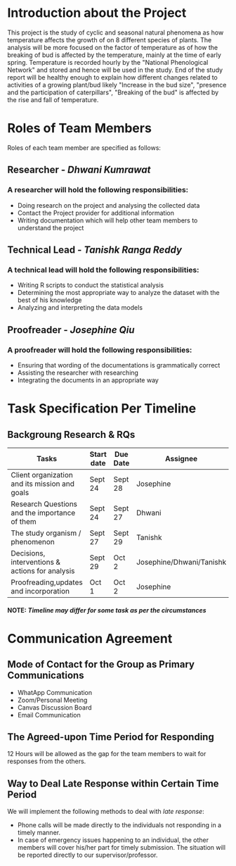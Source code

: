 # Introduction about the Project
  
  This project is the study of cyclic and seasonal natural phenomena as how temperature affects the growth of on 8 different species of plants. The analysis will be more focused on the factor of temperature as of how the breaking of bud is affected by the temperature, mainly at the time of early spring. Temperature is recorded hourly by the "National Phenological Network" and stored and hence will be used in the study. End of the study report will be healthy enough to explain how different changes related to activities of a  growing plant/bud likely "Increase in the bud size", "presence and the participation of caterpillars", "Breaking of the bud"  is affected by the rise and fall of temperature.

# Roles of Team Members
Roles of each team member are specified as follows:
## Researcher - _Dhwani Kumrawat_
### A researcher will hold the following responsibilities:
* Doing research on the project and analysing the collected data
* Contact the Project provider for additional information
* Writing documentation which will help other team members to understand the project

## Technical Lead - _Tanishk Ranga Reddy_
### A technical lead will hold the following responsibilities:
* Writing R scripts to conduct the statistical analysis
* Determining the most appropriate way to analyze the dataset with the best of his knowledge
* Analyzing and interpreting the data models

## Proofreader - _Josephine Qiu_
### A proofreader will hold the following responsibilities:
* Ensuring that wording of the documentations is grammatically correct
* Assisting the researcher with researching 
* Integrating the documents in an appropriate way

# Task Specification Per Timeline

## Backgroung Research & RQs

| Tasks                                           | Start date | Due Date | Assignee                 |
|-------------------------------------------------|------------|----------|--------------------------|
| Client organization and its mission and goals   | Sept 24    | Sept 28  | Josephine                |
| Research Questions and the importance of them   | Sept 24    | Sept 27  | Dhwani                   |
| The study organism / phenomenon                 | Sept 27    | Sept 29  | Tanishk                  |
| Decisions, interventions & actions for analysis | Sept 29    | Oct 2    | Josephine/Dhwani/Tanishk |
| Proofreading,updates and incorporation          | Oct 1      | Oct 2    | Josephine                |

#### NOTE: *_Timeline may differ for some task as per the circumstances_*


# Communication Agreement
## Mode of Contact for the Group as Primary Communications
* WhatApp Communication
* Zoom/Personal Meeting 
* Canvas Discussion Board
* Email Communication

## The Agreed-upon Time Period for Responding
12 Hours will be allowed as the gap for the team members to wait for responses from the others.  

## Way to Deal Late Response within Certain Time Period
We will implement the following methods to deal with *late response*:
* Phone calls will be made directly to the individuals not responding in a timely manner. 
* In case of emergency issues happening to an individual, the other members will cover his/her part for timely submission. The situation will be reported directly to our supervisor/professor.
